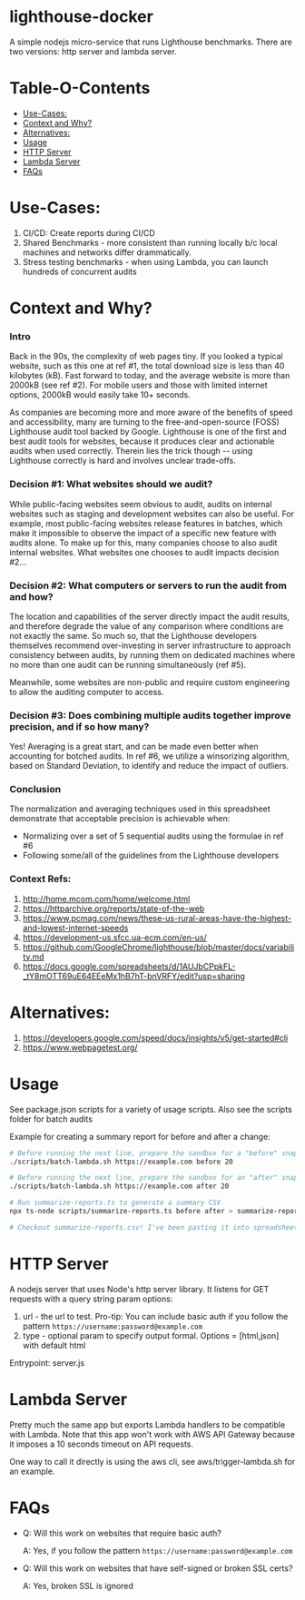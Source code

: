 # lighthouse-docker

A simple nodejs micro-service that runs Lighthouse benchmarks. There are two versions: http server and lambda server.

# Table-O-Contents

- [Use-Cases:](#use-cases)
- [Context and Why?](#context-and-why)
- [Alternatives:](#alternatives)
- [Usage](#usage)
- [HTTP Server](#http-server)
- [Lambda Server](#lambda-server)
- [FAQs](#faqs)


# Use-Cases:

1. CI/CD: Create reports during CI/CD
2. Shared Benchmarks - more consistent than running locally b/c local machines and networks differ drammatically.
3. Stress testing benchmarks - when using Lambda, you can launch hundreds of concurrent audits


# Context and Why?

### Intro

Back in the 90s, the complexity of web pages tiny. If you looked a typical website, such as this one at ref #1, the total download size is less than 40 kilobytes (kB). Fast forward to today, and the average website is more than 2000kB (see ref #2). For mobile users and those with limited internet options, 2000kB would easily take 10+ seconds.

As companies are becoming more and more aware of the benefits of speed and accessibility, many are turning to the free-and-open-source (FOSS) Lighthouse audit tool backed by Google. Lighthouse is one of the first and best audit tools for websites, because it produces clear and actionable audits when used correctly. Therein lies the trick though -- using Lighthouse correctly is hard and involves unclear trade-offs.

### Decision #1: What websites should we audit?

While public-facing websites seem obvious to audit, audits on internal websites such as staging and development websites can also be useful. For example, most public-facing websites release features in batches, which make it impossible to observe the impact of a specific new feature with audits alone. To make up for this, many companies choose to also audit internal websites. What websites one chooses to audit impacts decision #2…

### Decision #2: What computers or servers to run the audit from and how?

The location and capabilities of the server directly impact the audit results, and therefore degrade the value of any comparison where conditions are not exactly the same. So much so, that the Lighthouse developers themselves recommend over-investing in server infrastructure to approach consistency between audits, by running them on dedicated machines where no more than one audit can be running simultaneously (ref #5).

Meanwhile, some websites are non-public and require custom engineering to allow the auditing computer to access.

### Decision #3: Does combining multiple audits together improve precision, and if so how many?

Yes! Averaging is a great start, and can be made even better when accounting for botched audits. In ref #6, we utilize a winsorizing algorithm, based on Standard Deviation, to identify and reduce the impact of outliers.

### Conclusion

The normalization and averaging techniques used in this spreadsheet demonstrate that acceptable precision is achievable when:

- Normalizing over a set of 5 sequential audits using the formulae in ref #6
- Following some/all of the guidelines from the Lighthouse developers

### Context Refs:

1. http://home.mcom.com/home/welcome.html
2. https://httparchive.org/reports/state-of-the-web
3. https://www.pcmag.com/news/these-us-rural-areas-have-the-highest-and-lowest-internet-speeds
4. https://development-us.sfcc.ua-ecm.com/en-us/
5. https://github.com/GoogleChrome/lighthouse/blob/master/docs/variability.md
6. https://docs.google.com/spreadsheets/d/1AUJbCPpkFL-_tY8mOTT69uE64EEeMx1hB7hT-bnVRFY/edit?usp=sharing


# Alternatives:
1. https://developers.google.com/speed/docs/insights/v5/get-started#cli
2. https://www.webpagetest.org/
 
# Usage

See package.json scripts for a variety of usage scripts. Also see the scripts folder for batch audits

Example for creating a summary report for before and after a change:

```sh
# Before running the next line, prepare the sandbox for a "before" snapshot
./scripts/batch-lambda.sh https://example.com before 20

# Before running the next line, prepare the sandbox for an "after" snapshot
./scripts/batch-lambda.sh https://example.com after 20

# Run summarize-reports.ts to generate a summary CSV
npx ts-node scripts/summarize-reports.ts before after > summarize-reports.csv

# Checkout summarize-reports.csv! I've been pasting it into spreadsheet https://docs.google.com/spreadsheets/d/1dKlFAFLnrzKIgnJXmGDHsrToXNuvA8JSNzHNDg3S8tU/edit?usp=sharing
```

# HTTP Server

A nodejs server that uses Node's http server library. It listens for GET requests with a query string param options:

1. url - the url to test. Pro-tip: You can include basic auth if you follow the pattern `https://username:password@example.com`
2. type - optional param to specify output formal. Options = [html,json] with default html

Entrypoint: server.js


# Lambda Server

Pretty much the same app but exports Lambda handlers to be compatible with Lambda. Note that this app won't work with AWS API Gateway because it imposes a 10 seconds timeout on API requests.

One way to call it directly is using the aws cli, see aws/trigger-lambda.sh for an example.

# FAQs

- Q: Will this work on websites that require basic auth?

  A: Yes, if you follow the pattern `https://username:password@example.com`

- Q: Will this work on websites that have self-signed or broken SSL certs?

  A: Yes, broken SSL is ignored